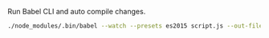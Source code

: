 Run Babel CLI and auto compile changes.

```sh
./node_modules/.bin/babel --watch --presets es2015 script.js --out-file sample2.js
```